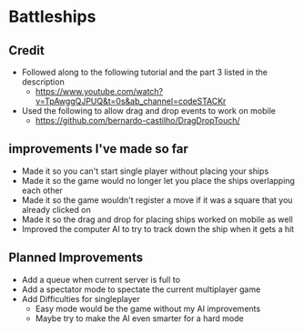 # Battleships

## Credit 
* Followed along to the following tutorial and the part 3 listed in the description
  * https://www.youtube.com/watch?v=TpAwggQJPUQ&t=0s&ab_channel=codeSTACKr
* Used the following to allow drag and drop events to work on mobile
  * https://github.com/bernardo-castilho/DragDropTouch/

## improvements I've made so far
* Made it so you can't start single player without placing your ships
* Made it so the game would no longer let you place the ships overlapping each other
* Made it so the game wouldn't register a move if it was a square that you already clicked on
* Made it so the drag and drop for placing ships worked on mobile as well
* Improved the computer AI to try to track down the ship when it gets a hit

## Planned Improvements
* Add a queue when current server is full to
* Add a spectator mode to spectate the current multiplayer game
* Add Difficulties for singleplayer
  * Easy mode would be the game without my AI improvements
  * Maybe try to make the AI even smarter for a hard mode
